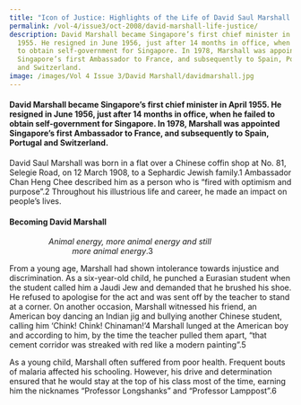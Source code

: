 ```yaml
---
title: "Icon of Justice: Highlights of the Life of David Saul Marshall (1908–1995)"
permalink: /vol-4/issue3/oct-2008/david-marshall-life-justice/
description: David Marshall became Singapore’s first chief minister in April
  1955. He resigned in June 1956, just after 14 months in office, when he failed
  to obtain self-government for Singapore. In 1978, Marshall was appointed
  Singapore’s first Ambassador to France, and subsequently to Spain, Portugal
  and Switzerland.
image: /images/Vol 4 Issue 3/David Marshall/davidmarshall.jpg
---
```

#### David Marshall became Singapore’s first chief minister in April 1955. He resigned in June 1956, just after 14 months in office, when he failed to obtain self-government for Singapore. In 1978, Marshall was appointed Singapore’s first Ambassador to France, and subsequently to Spain, Portugal and Switzerland.

David Saul Marshall was born in a flat over a Chinese coffin shop at No. 81, Selegie Road, on 12 March 1908, to a Sephardic Jewish family.1 Ambassador Chan Heng Chee described him as a person who is “fired with optimism and purpose”.2 Throughout his illustrious life and career, he made an impact on people’s lives.

#### **Becoming David Marshall**

     *Animal energy, more animal energy and still*<br>        *more animal energy*.3

From a young age, Marshall had shown intolerance towards injustice and discrimination. As a six-year-old child, he punched a Eurasian student when the student called him a Jaudi Jew and demanded that he brushed his shoe. He refused to apologise for the act and was sent off by the teacher to stand at a corner. On another occasion, Marshall witnessed his friend, an American boy dancing an Indian jig and bullying another Chinese student, calling him ‘Chink! Chink! Chinaman!’4 Marshall lunged at the American boy and according to him, by the time the teacher pulled them apart, “that cement corridor was streaked with red like a modern painting”.5

As a young child, Marshall often suffered from poor health. Frequent bouts of malaria affected his schooling. However, his drive and determination ensured that he would stay at the top of his class most of the time, earning him the nicknames “Professor Longshanks” and “Professor Lamppost”.6





